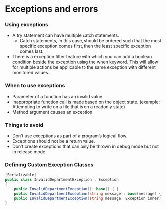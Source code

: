 # Exceptions and errors

### Using exceptions

- A try statement can have multiple catch statements.
    - Catch statements, in this case, should be ordered such that the most specific exception comes first, then the least specific exception comes last.
- There is a exception filter feature with which you can add a boolean condition beside the exception using the when keyword. This will allow for multiple actions be applicable to the same exception with different monitored values.

### When to use exceptions

- Parameter of a function has an invalid value.
- Inappropriate function call is made based on the object state. (example: Attempting to write on a file that is on a readonly state)
- Method argument causes an exception.

### Things to avoid

- Don’t use exceptions as part of a program’s logical flow.
- Exceptions should not be a return value.
- Don’t create exceptions that can only be thrown in debug mode but not in release mode.

### Defining Custom Exception Classes

```csharp
[Serializable]
public class InvalidDepartmentException : Exception
{
	public InvalidDepartmentException(): base() { }
	public InvalidDepartmentException(string message): base(message) {}
	public InvalidDepartmentException(string message, Exception inner): base(message, inner) {}
}
```